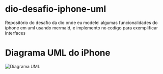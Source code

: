 # dio-desafio-iphone-uml
Repositório do desafio da dio onde eu modelei algumas funcionalidades do iphone em uml usando mermaid, e implemento no codigo para exemplificar interfaces

# Diagrama UML do iPhone
![Diagrama UML](https://www.mermaidchart.com/raw/d0b57091-2f69-4e52-a7a1-2d68b80d49af?theme=light&version=v0.1&format=svg)
